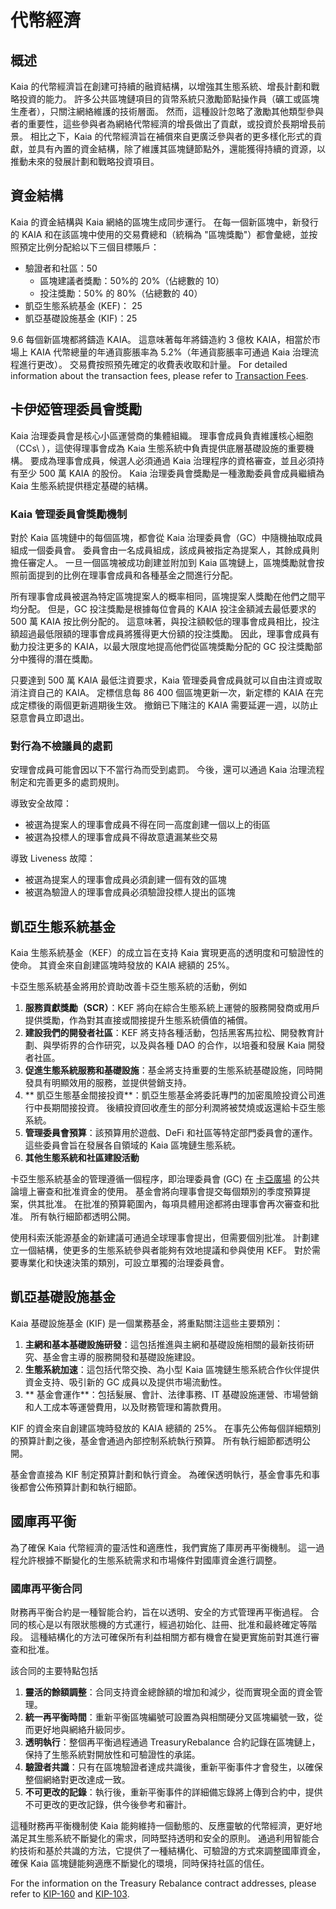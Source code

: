 # 代幣經濟

## 概述<a id="overview"></a>

Kaia 的代幣經濟旨在創建可持續的融資結構，以增強其生態系統、增長計劃和戰略投資的能力。 許多公共區塊鏈項目的貨幣系統只激勵節點操作員（礦工或區塊生產者），只關注網絡維護的技術層面。 然而，這種設計忽略了激勵其他類型參與者的重要性，這些參與者為網絡代幣經濟的增長做出了貢獻，或投資於長期增長前景。 相比之下，Kaia 的代幣經濟旨在補償來自更廣泛參與者的更多樣化形式的貢獻，並具有內置的資金結構，除了維護其區塊鏈節點外，還能獲得持續的資源，以推動未來的發展計劃和戰略投資項目。

## 資金結構<a id="funding-structure"></a>

Kaia 的資金結構與 Kaia 網絡的區塊生成同步運行。 在每一個新區塊中，新發行的 KAIA 和在該區塊中使用的交易費總和（統稱為 "區塊獎勵"）都會彙總，並按照預定比例分配給以下三個目標賬戶：

- 驗證者和社區：50
    - 區塊建議者獎勵：50%的 20%（佔總數的 10）
    - 投注獎勵：50% 的 80%（佔總數的 40）
- 凱亞生態系統基金 (KEF)： 25
- 凱亞基礎設施基金 (KIF)：25

9.6 每個新區塊都將鑄造 KAIA。 這意味著每年將鑄造約 3 億枚 KAIA，相當於市場上 KAIA 代幣總量的年通貨膨脹率為 5.2%（年通貨膨脹率可通過 Kaia 治理流程進行更改）。 交易費按照預先確定的收費表收取和計量。 For detailed information about the transaction fees, please refer to [Transaction Fees](../transaction-fees/transaction-fees.md).

## 卡伊婭管理委員會獎勵<a id="kaia-governance-council-reward"></a>

Kaia 治理委員會是核心小區運營商的集體組織。 理事會成員負責維護核心細胞（CCs\ ），這使得理事會成為 Kaia 生態系統中負責提供底層基礎設施的重要機構。 要成為理事會成員，候選人必須通過 Kaia 治理程序的資格審查，並且必須持有至少 500 萬 KAIA 的股份。 Kaia 治理委員會獎勵是一種激勵委員會成員繼續為 Kaia 生態系統提供穩定基礎的結構。

### Kaia 管理委員會獎勵機制<a id="kaia-governance-council-reward-mechanism"></a>

對於 Kaia 區塊鏈中的每個區塊，都會從 Kaia 治理委員會（GC）中隨機抽取成員組成一個委員會。 委員會由一名成員組成，該成員被指定為提案人，其餘成員則擔任審定人。 一旦一個區塊被成功創建並附加到 Kaia 區塊鏈上，區塊獎勵就會按照前面提到的比例在理事會成員和各種基金之間進行分配。

所有理事會成員被選為特定區塊提案人的概率相同，區塊提案人獎勵在他們之間平均分配。 但是，GC 投注獎勵是根據每位會員的 KAIA 投注金額減去最低要求的 500 萬 KAIA 按比例分配的。 這意味著，與投注額較低的理事會成員相比，投注額超過最低限額的理事會成員將獲得更大份額的投注獎勵。 因此，理事會成員有動力投注更多的 KAIA，以最大限度地提高他們從區塊獎勵分配的 GC 投注獎勵部分中獲得的潛在獎勵。

只要達到 500 萬 KAIA 最低注資要求，Kaia 管理委員會成員就可以自由注資或取消注資自己的 KAIA。 定標信息每 86 400 個區塊更新一次，新定標的 KAIA 在完成定標後的兩個更新週期後生效。 撤銷已下賭注的 KAIA 需要延遲一週，以防止惡意會員立即退出。

### 對行為不檢議員的處罰<a id="penalty-for-misbehaving-council-members"></a>

安理會成員可能會因以下不當行為而受到處罰。 今後，還可以通過 Kaia 治理流程制定和完善更多的處罰規則。

導致安全故障：

- 被選為提案人的理事會成員不得在同一高度創建一個以上的街區
- 被選為投標人的理事會成員不得故意遺漏某些交易

導致 Liveness 故障：

- 被選為提案人的理事會成員必須創建一個有效的區塊
- 被選為驗證人的理事會成員必須驗證投標人提出的區塊

## 凱亞生態系統基金<a id="kaia-ecosystem-fund"></a>

Kaia 生態系統基金（KEF）的成立旨在支持 Kaia 實現更高的透明度和可驗證性的使命。 其資金來自創建區塊時發放的 KAIA 總額的 25%。

卡亞生態系統基金將用於資助改善卡亞生態系統的活動，例如

1. **服務貢獻獎勵（SCR）**：KEF 將向在綜合生態系統上運營的服務開發商或用戶提供獎勵，作為對其直接或間接提升生態系統價值的補償。
2. **建設我們的開發者社區**：KEF 將支持各種活動，包括黑客馬拉松、開發教育計劃、與學術界的合作研究，以及與各種 DAO 的合作，以培養和發展 Kaia 開發者社區。
3. **促進生態系統服務和基礎設施**：基金將支持重要的生態系統基礎設施，同時開發具有明顯效用的服務，並提供營銷支持。
4. \*\* 凱亞生態基金間接投資\*\*：凱亞生態基金將委託專門的加密風險投資公司進行中長期間接投資。 後續投資回收產生的部分利潤將被焚燒或返還給卡亞生態系統。
5. **管理委員會預算**：該預算用於遊戲、DeFi 和社區等特定部門委員會的運作。 這些委員會旨在發展各自領域的 Kaia 區塊鏈生態系統。
6. **其他生態系統和社區建設活動**

卡亞生態系統基金的管理遵循一個程序，即治理委員會 (GC) 在 [卡亞廣場](https://square.klaytn.foundation/Home) 的公共論壇上審查和批准資金的使用。 基金會將向理事會提交每個類別的季度預算提案，供其批准。 在批准的預算範圍內，每項具體用途都將由理事會再次審查和批准。 所有執行細節都透明公開。

使用科索沃能源基金的新建議可通過全球理事會提出，但需要個別批准。 計劃建立一個結構，使更多的生態系統參與者能夠有效地提議和參與使用 KEF。 對於需要專業化和快速決策的類別，可設立單獨的治理委員會。

## 凱亞基礎設施基金<a id="kaia-infrastructure-fund"></a>

Kaia 基礎設施基金 (KIF) 是一個業務基金，將重點關注這些主要類別：

1. **主網和基本基礎設施研發**：這包括推進與主網和基礎設施相關的最新技術研究、基金會主導的服務開發和基礎設施建設。
2. **生態系統加速**：這包括代幣交換、為小型 Kaia 區塊鏈生態系統合作伙伴提供資金支持、吸引新的 GC 成員以及提供市場流動性。
3. \*\* 基金會運作\*\*：包括髮展、會計、法律事務、IT 基礎設施運營、市場營銷和人工成本等運營費用，以及財務管理和籌款費用。

KIF 的資金來自創建區塊時發放的 KAIA 總額的 25%。 在事先公佈每個詳細類別的預算計劃之後，基金會通過內部控制系統執行預算。 所有執行細節都透明公開。

基金會直接為 KIF 制定預算計劃和執行資金。 為確保透明執行，基金會事先和事後都會公佈預算計劃和執行細節。

## 國庫再平衡

為了確保 Kaia 代幣經濟的靈活性和適應性，我們實施了庫房再平衡機制。 這一過程允許根據不斷變化的生態系統需求和市場條件對國庫資金進行調整。

### 國庫再平衡合同

財務再平衡合約是一種智能合約，旨在以透明、安全的方式管理再平衡過程。 合同的核心是以有限狀態機的方式運行，經過初始化、註冊、批准和最終確定等階段。 這種結構化的方法可確保所有利益相關方都有機會在變更實施前對其進行審查和批准。

該合同的主要特點包括

1. **靈活的餘額調整**：合同支持資金總餘額的增加和減少，從而實現全面的資金管理。
2. **統一再平衡時間**：重新平衡區塊編號可設置為與相關硬分叉區塊編號一致，從而更好地與網絡升級同步。
3. **透明執行**：整個再平衡過程通過 TreasuryRebalance 合約記錄在區塊鏈上，保持了生態系統對開放性和可驗證性的承諾。
4. **驗證者共識**：只有在區塊驗證者達成共識後，重新平衡事件才會發生，以確保整個網絡對更改達成一致。
5. **不可更改的記錄**：執行後，重新平衡事件的詳細備忘錄將上傳到合約中，提供不可更改的更改記錄，供今後參考和審計。

這種財務再平衡機制使 Kaia 能夠維持一個動態的、反應靈敏的代幣經濟，更好地滿足其生態系統不斷變化的需求，同時堅持透明和安全的原則。 通過利用智能合約技術和基於共識的方法，它提供了一種結構化、可驗證的方式來調整國庫資金，確保 Kaia 區塊鏈能夠適應不斷變化的環境，同時保持社區的信任。

For the information on the Treasury Rebalance contract addresses, please refer to [KIP-160](../governance/governance-by-kip.md#kip-160-an-update-on-treasury-fund-rebalancing) and [KIP-103](../governance/governance-by-kip.md#kip-103-treasury-fund-rebalancing).